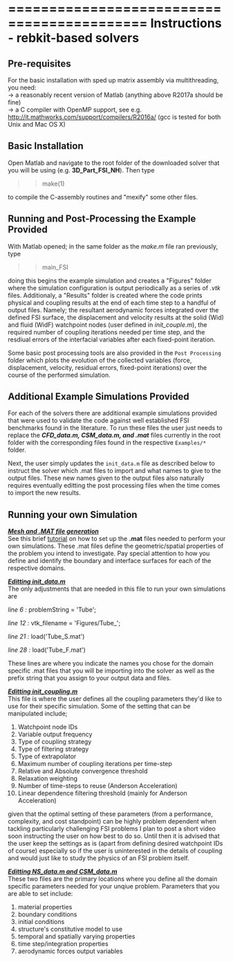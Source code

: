 ===========================================
Instructions - rebkit-based solvers 
===========================================

Pre-requisites
--------------

For the basic installation with sped up matrix assembly via multithreading, you need:<br>
-> a reasonably recent version of Matlab (anything above R2017a should be fine)<br>
-> a C compiler with OpenMP support, see e.g. http://it.mathworks.com/support/compilers/R2016a/
   (gcc is tested for both Unix and Mac OS X)

Basic Installation
------------------

Open Matlab and navigate to the root folder of the downloaded solver that you will be using (e.g. **3D_Part_FSI_NH**). Then type 

>> make(1)

to compile the C-assembly routines and "mexify" some other files.


Running and Post-Processing the Example Provided 
------------------

With Matlab opened; in the same folder as the *make.m* file ran previously, type 

>> main_FSI

doing this begins the example simulation and creates a "Figures" folder where the simulation configuration is output periodically as a series of *.vtk* files. Additionaly, a "Results" folder is created where the code prints physical and coupling results at the end of each time step to a handful of output files. Namely; the resultant aerodynamic forces integrated over the defined FSI surface, the displacement and velocity results at the solid (Wid) and fluid (WidF) watchpoint nodes (user defined in *init_couple.m*), the required number of coupling iterations needed per time step, and the resdiual errors of the interfacial variables after each fixed-point iteration. 

Some basic post processing tools are also provided in the `Post Processing` folder which plots the evolution of the collected variables (force, displacement, velocity, residual errors, fixed-point iterations) over the course of the performed simulation. 

Additional Example Simulations Provided 
------------------
For each of the solvers there are additional example simulations provided that were used to validate the code against well established FSI benchmarks found in the literature. To run these files the user just needs to replace the ***CFD_data.m, CSM_data.m, and .mat*** files currently in the root folder with the corresponding files found in the respective `Examples/*` folder.

Next, the user simply updates the `init_data.m` file as described below to instruct the solver which .mat files to import and what names to give to the output files. These new names given to the output files also naturally requires eventually editting the post processing files when the time comes to import the new results. 

Running your own Simulation
------------------
<ins>***Mesh and .MAT file generation***</ins><br>
See this brief [tutorial](MESHING.md) on how to set up the **.mat** files needed to perform your own simulations. These .mat files define the geometric/spatial properties of the problem you intend to investigate. Pay special attention to how you define and identify the boundary and interface surfaces for each of the respective domains. 

<ins>***Editting init_data.m***</ins><br>
The only adjustments that are needed in this file to run your own simulations are 

*line 6 :* problemString = 'Tube';

*line 12 :* vtk_filename = 'Figures/Tube_';

*line 21 :* load('Tube_S.mat')

*line 28 :* load('Tube_F.mat')

These lines are where you indicate the names you chose for the domain specific .mat files that you will be importing into the solver as well as the prefix string that you assign to your output data and files.  

<ins>***Editting init_coupling.m***</ins><br>
This file is where the user defines all the coupling parameters they'd like to use for their specific simulation. Some of the setting that can be manipulated include;

   1. Watchpoint node IDs
   2. Variable output frequency 
   3. Type of coupling strategy
   4. Type of filtering strategy
   5. Type of extrapolator
   6. Maximum number of coupling iterations per time-step
   7. Relative and Absolute convergence threshold 
   8. Relaxation weighting
   9. Number of time-steps to reuse (Anderson Acceleration)
   10. Linear dependence filtering threshold (mainly for Anderson Acceleration)

given that the optimal setting of these parameters (from a performance, complexity, and cost standpoint) can be highly problem dependent when tackling particularly challenging FSI problems I plan to post a short video soon instructing the user on how best to do so. Until then it is advised that the user keep the settings as is (apart from defining desired watchpoint IDs of course) especially so if the user is uninterested in the details of coupling and would just like to study the physics of an FSI problem itself. 

<ins>***Editting NS_data.m and CSM_data.m***</ins><br>
These two files are the primary locations where you define all the domain specific parameters needed for your unqiue problem. Parameters that you are able to set include: 

1. material properties 
2. boundary conditions
3. initial conditions
4. structure's constitutive model to use
5. temporal and spatially varying properties
6. time step/integration properties
7. aerodynamic forces output variables